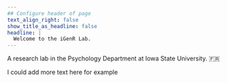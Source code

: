 ```yaml
---
## Configure header of page
text_align_right: false
show_title_as_headline: false
headline: |
  Welcome to the iGenR Lab.
---
```


<!-- this is a subheadline -->
A research lab in the Psychology Department at Iowa State University. :fr: 

I could add more text here for example